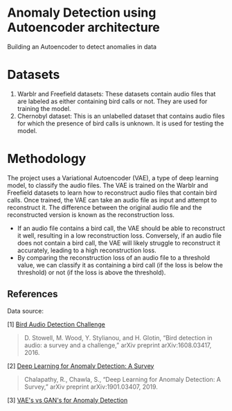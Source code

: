 # Anomaly Detection using Autoencoder architecture
Building an Autoencoder to detect anomalies in data

# Datasets
1. Warblr and Freefield datasets: These datasets contain audio files that are labeled as either containing bird calls or not. They are used for training the model.
2. Chernobyl dataset: This is an unlabelled dataset that contains audio files for which the presence of bird calls is unknown. It is used for testing the model.

# Methodology
The project uses a Variational Autoencoder (VAE), a type of deep learning model, to classify the audio files. The VAE is trained on the Warblr and Freefield datasets to learn how to reconstruct audio files that contain bird calls. Once trained, the VAE can take an audio file as input and attempt to reconstruct it. The difference between the original audio file and the reconstructed version is known as the reconstruction loss.
- If an audio file contains a bird call, the VAE should be able to reconstruct it well, resulting in a low reconstruction loss. Conversely, if an audio file does not contain a bird call, the VAE will likely struggle to reconstruct it accurately, leading to a high reconstruction loss.
- By comparing the reconstruction loss of an audio file to a threshold value, we can classify it as containing a bird call (if the loss is below the threshold) or not (if the loss is above the threshold).

## References

Data source:

[1] [Bird Audio Detection Challenge](https://machine-listening.eecs.qmul.ac.uk/bird-audio-detection-challenge/)
> D. Stowell, M. Wood, Y. Stylianou, and H. Glotin, “Bird detection in audio: a survey and a challenge,” arXiv preprint arXiv:1608.03417, 2016.

[2] [Deep Learning for Anomaly Detection: A Survey](https://arxiv.org/abs/1901.03407)
> Chalapathy, R., Chawla, S., “Deep Learning for Anomaly Detection: A Survey,” arXiv preprint arXiv:1901.03407, 2019.

[3] [VAE's vs GAN's for Anomaly Detection](https://www.linkedin.com/advice/3/what-advantages-disadvantages-gan-vae-anomaly-detection#:~:text=Disadvantages%20of%20GAN,-GANs%20have%20some&text=GANs%20are%20not%20genuinely%20built,broad%20range%20of%20data%20representations)

